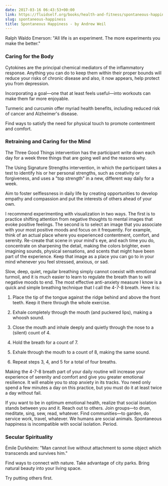```yaml
---
date: 2017-03-16 06:43:53+00:00
link: https://fluidself.org/books/health-and-fitness/spontaneous-happiness
slug: spontaneous-happiness
title: Spontaneous Happiness - by Andrew Weil
---
```


Ralph Waldo Emerson: "All life is an experiment. The more experiments you make the better."

### Caring for the Body

Cytokines are the principal chemical mediators of the inflammatory response. Anything you can do to keep them within their proper bounds will reduce your risks of chronic disease and also, it now appears, help protect you from depression.

Incorporating a goal—one that at least feels useful—into workouts can make them far more enjoyable.

Turmeric and curcumin offer myriad health benefits, including reduced risk of cancer and Alzheimer's disease.

Find ways to satisfy the need for physical touch to promote contentment and comfort.

### Retraining and Caring for the Mind

The Three Good Things intervention has the participant write down each day for a week three things that are going well and the reasons why.

The Using Signature Strengths intervention, in which the participant takes a test to identify his or her personal strengths, such as creativity or forgiveness, and uses a "top strength" in a new, different way daily for a week.

Aim to foster selflessness in daily life by creating opportunities to develop empathy and compassion and put the interests of others ahead of your own.

I recommend experimenting with visualization in two ways. The first is to practice shifting attention from negative thoughts to mental images that evoke positive feelings. The second is to select an image that you associate with your most positive moods and focus on it frequently. For example, think of an actual place where you experienced contentment, comfort, and serenity. Re-create that scene in your mind's eye, and each time you do, concentrate on sharpening the detail, making the colors brighter, even imagining sounds, physical sensations, and scents that might have been part of the experience. Keep that image as a place you can go to in your mind whenever you feel stressed, anxious, or sad.

Slow, deep, quiet, regular breathing simply cannot coexist with emotional turmoil, and it is much easier to learn to regulate the breath than to will negative moods to end. The most effective anti-anxiety measure I know is a quick and simple breathing technique that I call the 4-7-8 breath. Here it is:

1.  Place the tip of the tongue against the ridge behind and above the front teeth. Keep it there through the whole exercise.

2.  Exhale completely through the mouth (and puckered lips), making a whoosh sound.

3.  Close the mouth and inhale deeply and quietly through the nose to a (silent) count of 4.

4.  Hold the breath for a count of 7.

5.  Exhale through the mouth to a count of 8, making the same sound.

6.  Repeat steps 3, 4, and 5 for a total of four breaths.

Making the 4-7-8 breath part of your daily routine will increase your experience of serenity and comfort and give you greater emotional resilience. It will enable you to stop anxiety in its tracks. You need only spend a few minutes a day on this practice, but you must do it at least twice a day without fail.

If you want to be in optimum emotional health, realize that social isolation stands between you and it. Reach out to others. Join groups—to drum, meditate, sing, sew, read, whatever. Find communities—to garden, do service work, travel, whatever. We humans are social animals. Spontaneous happiness is incompatible with social isolation. Period.

### Secular Spirituality

Émile Durkheim: "Man cannot live without attachment to some object which transcends and survives him."

Find ways to connect with nature. Take advantage of city parks. Bring natural beauty into your living space.

Try putting others first.
